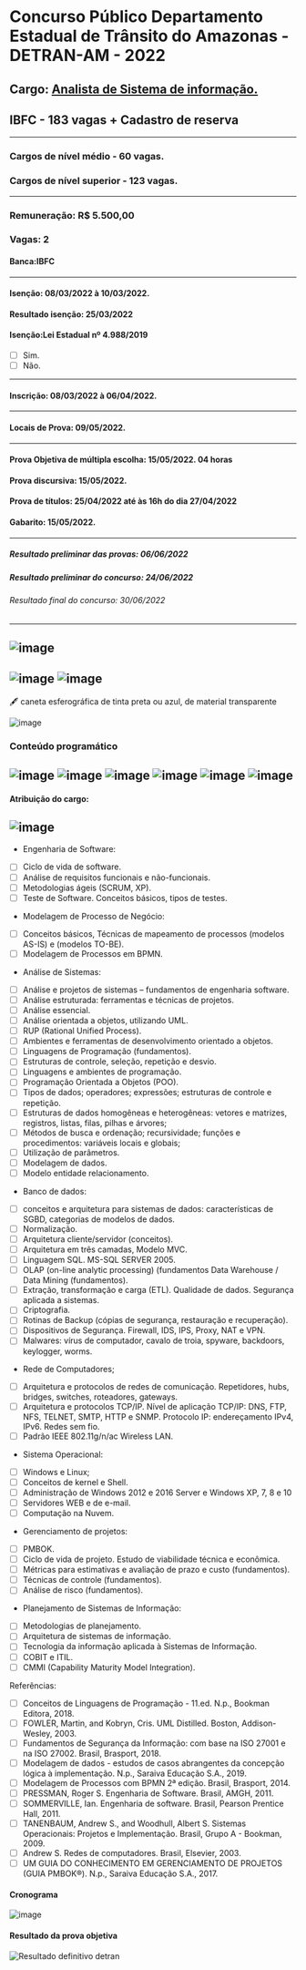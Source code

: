 # Concurso Público Departamento Estadual de Trânsito do Amazonas - DETRAN-AM - 2022
## Cargo: [Analista de Sistema de informação.](https://www.ibfc.org.br/concurso/concurso_selecionado/390)
## IBFC - 183 vagas + Cadastro de reserva
---
### Cargos de nível médio - 60 vagas.
### Cargos de nível superior - 123 vagas.
---

### Remuneração: R$ 5.500,00
### Vagas: 2
#### Banca:IBFC
---
#### Isenção: 08/03/2022 à 10/03/2022.
#### Resultado isenção: 25/03/2022
#### Isenção:Lei Estadual nº 4.988/2019
* [ ] Sim.
* [ ] Não.
---
#### Inscrição: 08/03/2022 à 06/04/2022.
---
#### Locais de Prova: 09/05/2022.
---
#### Prova Objetiva de múltipla escolha: 15/05/2022. 04 horas
#### Prova discursiva: 15/05/2022.
#### Prova de títulos: 25/04/2022 até às 16h do dia 27/04/2022
#### Gabarito: 15/05/2022.
---
##### Resultado preliminar das provas: 06/06/2022
##### Resultado preliminar do concurso: 24/06/2022
###### Resultado final do concurso: 30/06/2022
---
![image](https://user-images.githubusercontent.com/100721117/158035725-66c470a3-e207-4b60-8706-813bd5f396ac.png)
---
![image](https://user-images.githubusercontent.com/100721117/158035777-d79f0b0f-e99b-4302-b92f-9d86b9ac92cb.png)
![image](https://user-images.githubusercontent.com/100721117/158035818-a74d67cf-d86d-468f-a4f8-61819337b029.png)
---
🖋️ caneta esferográfica de tinta preta ou azul, de material transparente

![image](https://user-images.githubusercontent.com/100721117/158035887-f31ca1f7-768e-4948-a9d6-cb80cc04506a.png)

### Conteúdo programático
![image](https://user-images.githubusercontent.com/100721117/158036247-0ce75589-da95-4884-a5c4-e99ce75e5190.png)
![image](https://user-images.githubusercontent.com/100721117/158036252-54c1b4eb-bbb0-4657-9860-c9862e0bf62d.png)
![image](https://user-images.githubusercontent.com/100721117/158036264-057c1e7b-53b1-4b88-a887-658ac64cd8f9.png)
![image](https://user-images.githubusercontent.com/100721117/158036270-6920097a-4bc3-4fdd-816e-b77acf9054b6.png)
![image](https://user-images.githubusercontent.com/100721117/158036297-3bd89316-c1c0-4a63-aa32-c09c48adead8.png)
![image](https://user-images.githubusercontent.com/100721117/158036307-849b355b-457c-4c93-9645-a3ebf4b14440.png)
---
#### Atribuição do cargo:
![image](https://user-images.githubusercontent.com/100721117/158036361-6f3af3fe-cb21-431d-bfdc-c801d74de8e2.png)
---


* Engenharia de Software:
* [ ] Ciclo de vida de software.
* [ ] Análise de requisitos funcionais e não-funcionais.
* [ ] Metodologias ágeis (SCRUM, XP).
* [ ] Teste de Software. Conceitos básicos, tipos de testes.
* Modelagem de Processo de Negócio:
* [ ] Conceitos básicos, Técnicas de mapeamento de processos (modelos AS-IS) e (modelos TO-BE).
* [ ] Modelagem de Processos em BPMN.
* Análise de Sistemas:
* [ ] Análise e projetos de sistemas – fundamentos de engenharia software.
* [ ] Análise estruturada: ferramentas e técnicas de projetos.
* [ ] Análise essencial.
* [ ] Análise orientada a objetos, utilizando UML.
* [ ] RUP (Rational Unified Process).
* [ ] Ambientes e ferramentas de desenvolvimento orientado a objetos.
* [ ] Linguagens de Programação (fundamentos).
* [ ] Estruturas de controle, seleção, repetição e desvio.
* [ ] Linguagens e ambientes de programação.
* [ ] Programação Orientada a Objetos (POO).
* [ ] Tipos de dados; operadores; expressões; estruturas de controle e repetição.
* [ ] Estruturas de dados homogêneas e heterogêneas: vetores e matrizes, registros, listas, filas, pilhas e árvores;
* [ ] Métodos de busca e ordenação; recursividade; funções e procedimentos: variáveis locais e globais;
* [ ] Utilização de parâmetros.
* [ ] Modelagem de dados.
* [ ] Modelo entidade relacionamento.
* Banco de dados:
* [ ] conceitos e arquitetura para sistemas de dados: características de SGBD, categorias de modelos de dados.
* [ ] Normalização.
* [ ] Arquitetura cliente/servidor (conceitos).
* [ ] Arquitetura em três camadas, Modelo MVC.
* [ ] Linguagem SQL. MS-SQL SERVER 2005.
* [ ] OLAP (on-line analytic processing) (fundamentos Data Warehouse / Data Mining (fundamentos).
* [ ] Extração, transformação e carga (ETL). Qualidade de dados. Segurança aplicada a sistemas.
* [ ] Criptografia.
* [ ] Rotinas de Backup (cópias de segurança, restauração e recuperação).
* [ ] Dispositivos de Segurança. Firewall, IDS, IPS, Proxy, NAT e VPN.
* [ ] Malwares: vírus de computador, cavalo de troia, spyware, backdoors, keylogger, worms.
* Rede de Computadores;
* [ ] Arquitetura e protocolos de redes de comunicação. Repetidores, hubs, bridges, switches, roteadores, gateways.
* [ ] Arquitetura e protocolos TCP/IP. Nível de aplicação TCP/IP: DNS, FTP, NFS, TELNET, SMTP, HTTP e SNMP. Protocolo IP: endereçamento IPv4, IPv6. Redes sem fio.
* [ ] Padrão IEEE 802.11g/n/ac Wireless LAN.
* Sistema Operacional:
* [ ] Windows e Linux;
* [ ] Conceitos de kernel e Shell.
* [ ] Administração de Windows 2012 e 2016 Server e Windows XP, 7, 8 e 10
* [ ] Servidores WEB e de e-mail.
* [ ] Computação na Nuvem.
* Gerenciamento de projetos:
* [ ] PMBOK.
* [ ] Ciclo de vida de projeto. Estudo de viabilidade técnica e econômica.
* [ ] Métricas para estimativas e avaliação de prazo e custo (fundamentos).
* [ ] Técnicas de controle (fundamentos).
* [ ] Análise de risco (fundamentos).
* Planejamento de Sistemas de Informação:
* [ ] Metodologias de planejamento.
* [ ] Arquitetura de sistemas de informação.
* [ ] Tecnologia da informação aplicada à Sistemas de Informação.
* [ ] COBIT e ITIL.
* [ ] CMMI (Capability Maturity Model Integration).

Referências:
* [ ] Conceitos de Linguagens de Programação - 11.ed. N.p., Bookman Editora, 2018.
* [ ] FOWLER, Martin, and Kobryn, Cris. UML Distilled. Boston, Addison-Wesley, 2003.
* [ ] Fundamentos de Segurança da Informação: com base na ISO 27001 e na ISO 27002. Brasil, Brasport, 2018.
* [ ] Modelagem de dados - estudos de casos abrangentes da concepção lógica à implementação. N.p., Saraiva Educação S.A., 2019.
* [ ] Modelagem de Processos com BPMN 2ª edição. Brasil, Brasport, 2014.
* [ ] PRESSMAN, Roger S. Engenharia de Software. Brasil, AMGH, 2011.
* [ ] SOMMERVILLE, Ian. Engenharia de software. Brasil, Pearson Prentice Hall, 2011.
* [ ] TANENBAUM, Andrew S., and Woodhull, Albert S. Sistemas Operacionais: Projetos e Implementação. Brasil, Grupo A - Bookman, 2009.
* [ ] Andrew S. Redes de computadores. Brasil, Elsevier, 2003.
* [ ] UM GUIA DO CONHECIMENTO EM GERENCIAMENTO DE PROJETOS (GUIA PMBOK®). N.p., Saraiva Educação S.A., 2017.

#### Cronograma
![image](https://user-images.githubusercontent.com/100721117/158037011-b4e7555d-e8e3-4e7d-9f57-838df7f0c781.png)

#### Resultado da prova objetiva
![Resultado definitivo detran](https://user-images.githubusercontent.com/100721117/172472485-57847e90-873f-4b83-94c4-2c4191afc599.png)




